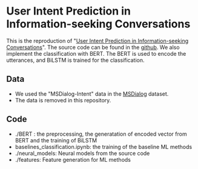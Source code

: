 # User Intent Prediction in Information-seeking Conversations
This is the reproduction of "[User Intent Prediction in Information-seeking Conversations](https://arxiv.org/pdf/1901.03489.pdf)". The source code can be found in the [github](https://github.com/prdwb/UserIntentPrediction). We also implement the classification with BERT. The BERT is used to encode the utterances, and BiLSTM is trained for the classification. 

## Data
+ We used the "MSDialog-Intent" data in the [MSDialog](https://ciir.cs.umass.edu/downloads/msdialog/) dataset. 
+ The data is removed in this repository. 

## Code
+ ./BERT : the preprocessing, the generatation of encoded vector from BERT and the training of BiLSTM
+ baselines_classification.ipynb: the training of the baseline ML methods
+ ./neural_models: Neural models from the source code 
+ ./features: Feature generation for ML methods
